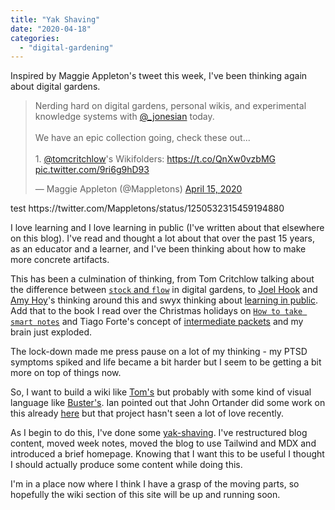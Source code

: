 ```yaml
---
title: "Yak Shaving"
date: "2020-04-18"
categories: 
  - "digital-gardening"
---
```


Inspired by Maggie Appleton's tweet this week, I've been thinking again about digital gardens.

<blockquote class="twitter-tweet"><p lang="en" dir="ltr">Nerding hard on digital gardens, personal wikis, and experimental knowledge systems with <a href="https://twitter.com/_jonesian?ref_src=twsrc%5Etfw">@_jonesian</a> today.<br><br>We have an epic collection going, check these out...<br><br>1. <a href="https://twitter.com/tomcritchlow?ref_src=twsrc%5Etfw">@tomcritchlow</a>&#39;s Wikifolders: <a href="https://t.co/QnXw0vzbMG">https://t.co/QnXw0vzbMG</a> <a href="https://t.co/9ri6g9hD93">pic.twitter.com/9ri6g9hD93</a></p>&mdash; Maggie Appleton (@Mappletons) <a href="https://twitter.com/Mappletons/status/1250532315459194880?ref_src=twsrc%5Etfw">April 15, 2020</a></blockquote> <script async src="https://platform.twitter.com/widgets.js" charset="utf-8"></script>
 test
https://twitter.com/Mappletons/status/1250532315459194880

I love learning and I love learning in public (I've written about that elsewhere on this blog). I've read and thought a lot about that over the past 15 years, as an educator and a learner, and I've been thinking about how to make more concrete artifacts.

This has been a culmination of thinking, from Tom Critchlow talking about the difference between [`stock` and `flow`](https://tomcritchlow.com/2018/10/10/of-gardens-and-wikis/) in digital gardens, to [Joel Hook](https://joelhooks.com/digital-garden) and [Amy Hoy](https://stackingthebricks.com/how-blogs-broke-the-web/)'s thinking around this and swyx thinking about [learning in public](https://www.swyx.io/writing/learn-in-public/). Add that to the book I read over the Christmas holidays on [`How to take smart notes`](https://www.amazon.co.uk/How-Take-Smart-Notes-Nonfiction-ebook/dp/B06WVYW33Y) and Tiago Forte's concept of [intermediate packets](https://fortelabs.co/blog/just-in-time-pm-4-intermediate-packets) and my brain just exploded.

The lock-down made me press pause on a lot of my thinking - my PTSD symptoms spiked and life became a bit harder but I seem to be getting a bit more on top of things now.

So, I want to build a wiki like [Tom's](https://tomcritchlow.com/wiki/) but probably with some kind of visual language like [Buster's](https://busterbenson.com/piles/). Ian pointed out that John Ortander did some work on this already [here](https://github.com/johno/digital-garden) but that project hasn't seen a lot of love recently.

As I begin to do this, I've done some [yak-shaving](https://en.wiktionary.org/wiki/yak_shaving). I've restructured blog content, moved week notes, moved the blog to use Tailwind and MDX and introduced a brief homepage. Knowing that I want this to be useful I thought I should actually produce some content while doing this.

I'm in a place now where I think I have a grasp of the moving parts, so hopefully the wiki section of this site will be up and running soon.
